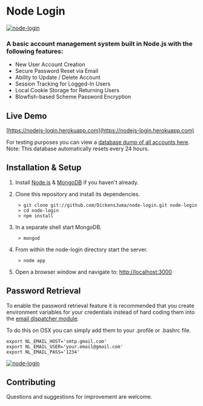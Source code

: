 # Node Login

[![node-login](./readme.img/node-login.jpg?raw=true)](https://nodejs-login.herokuapp.com)

### A basic account management system built in Node.js with the following features:

* New User Account Creation
* Secure Password Reset via Email
* Ability to Update / Delete Account
* Session Tracking for Logged-In Users
* Local Cookie Storage for Returning Users
* Blowfish-based Scheme Password Encryption

## Live Demo

[https://nodejs-login.herokuapp.com](https://nodejs-login.herokuapp.com)

For testing purposes you can view a [database dump of all accounts here](https://nodejs-login.herokuapp.com/print).<br>Note: This database automatically resets every 24 hours.

## Installation & Setup
1. Install [Node.js](https://nodejs.org/) & [MongoDB](https://www.mongodb.org/) if you haven't already.
2. Clone this repository and install its dependencies.
		
		> git clone git://github.com/DickensJuma/node-login.git node-login
		> cd node-login
		> npm install
		
3. In a separate shell start MongoDB.

		> mongod

4. From within the node-login directory start the server.

		> node app
		
5. Open a browser window and navigate to: [http://localhost:3000](http://localhost:3000)

## Password Retrieval

To enable the password retrieval feature it is recommended that you create environment variables for your credentials instead of hard coding them into the [email dispatcher module](https://github.com/DickensJuma/node-login/blob/master/app/server/modules/email-dispatcher.js).

To do this on OSX you can simply add them to your .profile or .bashrc file.

	export NL_EMAIL_HOST='smtp.gmail.com'
	export NL_EMAIL_USER='your.email@gmail.com'
	export NL_EMAIL_PASS='1234'

[![node-login](./readme.img/retrieve-password.jpg?raw=true)](https://nodejs-login.herokuapp.com)


## Contributing

Questions and suggestions for improvement are welcome.